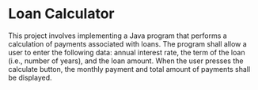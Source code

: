 # Loan Calculator

<p>This project involves implementing a Java program that performs a calculation of payments associated with loans. The program shall allow a user to enter the following data: annual interest rate, the term of the loan (i.e., number of years), and the loan amount. When the user presses the calculate button, the monthly payment and total amount of payments shall be displayed.</p>